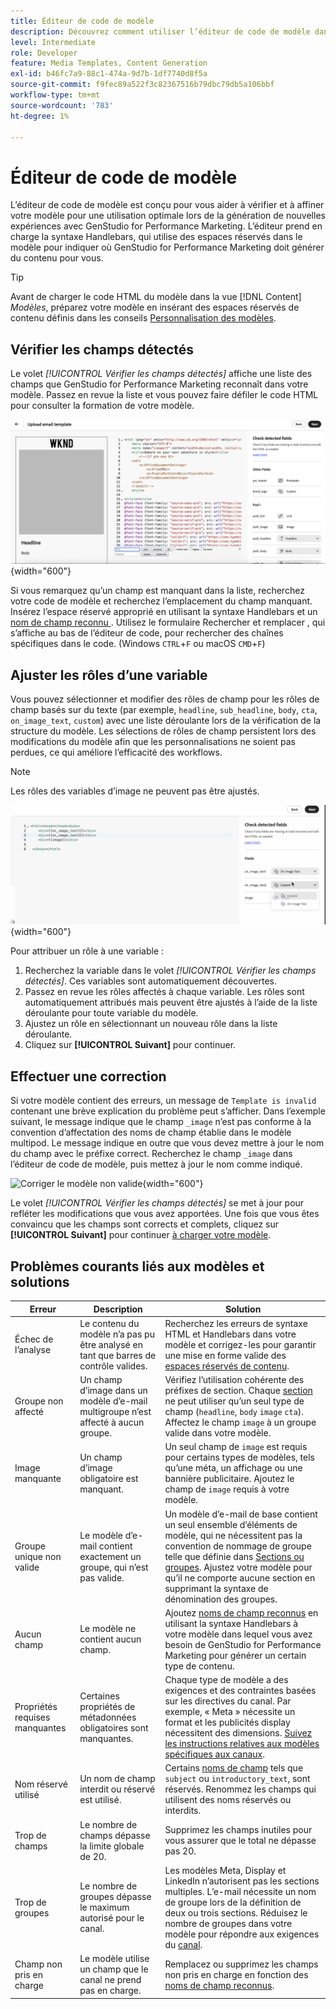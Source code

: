 ```yaml
---
title: Éditeur de code de modèle
description: Découvrez comment utiliser l’éditeur de code de modèle dans GenStudio for Performance Marketing.
level: Intermediate
role: Developer
feature: Media Templates, Content Generation
exl-id: b46fc7a9-88c1-474a-9d7b-1df7740d8f5a
source-git-commit: f9fec89a522f3c82367516b79dbc79db5a106bbf
workflow-type: tm+mt
source-wordcount: '783'
ht-degree: 1%

---
```


# Éditeur de code de modèle

L’éditeur de code de modèle est conçu pour vous aider à vérifier et à affiner votre modèle pour une utilisation optimale lors de la génération de nouvelles expériences avec GenStudio for Performance Marketing. L’éditeur prend en charge la syntaxe Handlebars, qui utilise des espaces réservés dans le modèle pour indiquer où GenStudio for Performance Marketing doit générer du contenu pour vous.

>[!TIP]
>
>Avant de charger le code HTML du modèle dans la vue [!DNL Content] _Modèles_, préparez votre modèle en insérant des espaces réservés de contenu définis dans les conseils [Personnalisation des modèles](customize-template.md).

## Vérifier les champs détectés

Le volet _[!UICONTROL Vérifier les champs détectés]_ affiche une liste des champs que GenStudio for Performance Marketing reconnaît dans votre modèle. Passez en revue la liste et vous pouvez faire défiler le code HTML pour consulter la formation de votre modèle.

![Affichage de l’éditeur de code](/help/assets/template-detected-fields.png "Vérification des champs détectés"){width="600"}

Si vous remarquez qu’un champ est manquant dans la liste, recherchez votre code de modèle et recherchez l’emplacement du champ manquant. Insérez l’espace réservé approprié en utilisant la syntaxe Handlebars et un [ nom de champ reconnu ](/help/user-guide/content/customize-template.md#recognized-field-names). Utilisez le formulaire Rechercher et remplacer , qui s’affiche au bas de l’éditeur de code, pour rechercher des chaînes spécifiques dans le code. (Windows `CTRL`+`F` ou macOS `CMD`+`F`)

## Ajuster les rôles d’une variable

Vous pouvez sélectionner et modifier des rôles de champ pour les rôles de champ basés sur du texte (par exemple, `headline`, `sub_headline`, `body`, `cta`, `on_image_text`, `custom`) avec une liste déroulante lors de la vérification de la structure du modèle. Les sélections de rôles de champ persistent lors des modifications du modèle afin que les personnalisations ne soient pas perdues, ce qui améliore l’efficacité des workflows.

>[!NOTE]
>
>Les rôles des variables d’image ne peuvent pas être ajustés.

![Sélection de champs multirôles](/help/assets/multirole-dropdown-field.png "Sélection de champs multirôles"){width="600"}

Pour attribuer un rôle à une variable :

1. Recherchez la variable dans le volet _[!UICONTROL Vérifier les champs détectés]_. Ces variables sont automatiquement découvertes.
2. Passez en revue les rôles affectés à chaque variable. Les rôles sont automatiquement attribués mais peuvent être ajustés à l’aide de la liste déroulante pour toute variable du modèle.
3. Ajustez un rôle en sélectionnant un nouveau rôle dans la liste déroulante.
4. Cliquez sur **[!UICONTROL Suivant]** pour continuer.

## Effectuer une correction

Si votre modèle contient des erreurs, un message de `Template is invalid` contenant une brève explication du problème peut s’afficher. Dans l’exemple suivant, le message indique que le champ `_image` n’est pas conforme à la convention d’affectation des noms de champ établie dans le modèle multipod. Le message indique en outre que vous devez mettre à jour le nom du champ avec le préfixe correct. Recherchez le champ `_image` dans l’éditeur de code de modèle, puis mettez à jour le nom comme indiqué.

![Corriger le modèle non valide](/help/assets/animation/template-code-editor.gif){width="600"}

Le volet _[!UICONTROL Vérifier les champs détectés]_ se met à jour pour refléter les modifications que vous avez apportées. Une fois que vous êtes convaincu que les champs sont corrects et complets, cliquez sur **[!UICONTROL Suivant]** pour continuer [à charger votre modèle](/help/user-guide/content/use-templates.md#add-a-template).

## Problèmes courants liés aux modèles et solutions

| **Erreur** | **Description** | **Solution** |
|-----------------------------|---------------------------------------------------------------------------------|-----------------------------------------------------------------------------------------------|
| Échec de l’analyse | Le contenu du modèle n’a pas pu être analysé en tant que barres de contrôle valides. | Recherchez les erreurs de syntaxe HTML et Handlebars dans votre modèle et corrigez-les pour garantir une mise en forme valide des [espaces réservés de contenu](/help/user-guide/content/customize-template.md#content-placeholders). |
| Groupe non affecté | Un champ d’image dans un modèle d’e-mail multigroupe n’est affecté à aucun groupe. | Vérifiez l’utilisation cohérente des préfixes de section. Chaque [section](/help/user-guide/content/customize-template.md#sections-or-groups) ne peut utiliser qu’un seul type de champ (`headline`, `body` `image` `cta`). Affectez le champ `image` à un groupe valide dans votre modèle. |
| Image manquante | Un champ d’image obligatoire est manquant. | Un seul champ de `image` est requis pour certains types de modèles, tels qu’une méta, un affichage ou une bannière publicitaire. Ajoutez le champ de `image` requis à votre modèle. |
| Groupe unique non valide | Le modèle d’e-mail contient exactement un groupe, qui n’est pas valide. | Un modèle d’e-mail de base contient un seul ensemble d’éléments de modèle, qui ne nécessitent pas la convention de nommage de groupe telle que définie dans [Sections ou groupes](/help/user-guide/content/customize-template.md#sections-or-groups). Ajustez votre modèle pour qu’il ne comporte aucune section en supprimant la syntaxe de dénomination des groupes. |
| Aucun champ | Le modèle ne contient aucun champ. | Ajoutez [noms de champ reconnus](/help/user-guide/content/customize-template.md#recognized-field-names) en utilisant la syntaxe Handlebars à votre modèle dans lequel vous avez besoin de GenStudio for Performance Marketing pour générer un certain type de contenu. |
| Propriétés requises manquantes | Certaines propriétés de métadonnées obligatoires sont manquantes. | Chaque type de modèle a des exigences et des contraintes basées sur les directives du canal. Par exemple, « Meta » nécessite un format et les publicités display nécessitent des dimensions. [Suivez les instructions relatives aux modèles spécifiques aux canaux](/help/user-guide/content/best-practices-for-templates.md#follow-channel-specific-template-guidelines). |
| Nom réservé utilisé | Un nom de champ interdit ou réservé est utilisé. | Certains [noms de champ](/help/user-guide/content/customize-template.md#recognized-field-names) tels que `subject` ou `introductory_text`, sont réservés. Renommez les champs qui utilisent des noms réservés ou interdits. |
| Trop de champs | Le nombre de champs dépasse la limite globale de 20. | Supprimez les champs inutiles pour vous assurer que le total ne dépasse pas 20. |
| Trop de groupes | Le nombre de groupes dépasse le maximum autorisé pour le canal. | Les modèles Meta, Display et LinkedIn n’autorisent pas les sections multiples. L’e-mail nécessite un nom de groupe lors de la définition de deux ou trois sections. Réduisez le nombre de groupes dans votre modèle pour répondre aux exigences du [canal](/help/user-guide/content/best-practices-for-templates.md#follow-channel-specific-template-guidelines). |
| Champ non pris en charge | Le modèle utilise un champ que le canal ne prend pas en charge. | Remplacez ou supprimez les champs non pris en charge en fonction des [noms de champ reconnus](/help/user-guide/content/customize-template.md#recognized-field-names). |
